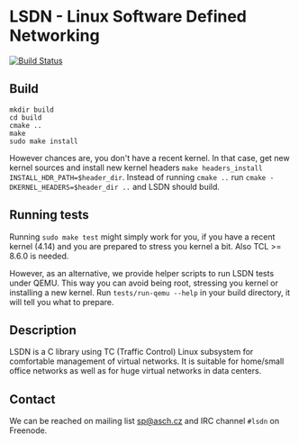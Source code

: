 # LSDN - Linux Software Defined Networking

[![Build Status](https://travis-ci.org/asch/lsdn.svg?branch=master)](https://travis-ci.org/asch/lsdn)

## Build
```
mkdir build
cd build
cmake ..
make
sudo make install
```

However chances are, you don't have a recent kernel. In that case, get new
kernel sources and install new kernel headers
`make headers_install INSTALL_HDR_PATH=$header_dir`. Instead of running `cmake
..` run `cmake -DKERNEL_HEADERS=$header_dir ..` and LSDN should build.

## Running tests
Running `sudo make test` might simply work for you, if you have a recent kernel (4.14) and you are
prepared to stress you kernel a bit. Also TCL >= 8.6.0 is needed.

However, as an alternative, we provide helper scripts to run LSDN tests under
QEMU. This way you can avoid being root, stressing you kernel or installing a
new kernel. Run `tests/run-qemu --help` in your build directory, it will tell
you what to prepare.

## Description

LSDN is a C library using TC (Traffic Control) Linux subsystem for comfortable management of virtual
networks. It is suitable for home/small office networks as well as for huge virtual networks in data
centers.

## Contact
We can be reached on mailing list <sp@asch.cz> and IRC channel `#lsdn` on Freenode.
